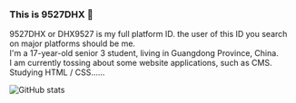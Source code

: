 ### This is 9527DHX 👋

9527DHX or DHX9527 is my full platform ID. the user of this ID you search on major platforms should be me.  
I'm a 17-year-old senior 3 student, living in Guangdong Province, China.  
I am currently tossing about some website applications, such as CMS.  
Studying HTML / CSS......  

![GitHub stats](https://github-readme-stats.vercel.app/api?username=9527DHX&show_icons=true)



<!--
**9527DHX/9527DHX** is a ✨ _special_ ✨ repository because its `README.md` (this file) appears on your GitHub profile.

Here are some ideas to get you started:

- 🔭 I’m currently working on ...
- 🌱 I’m currently learning ...
- 👯 I’m looking to collaborate on ...
- 🤔 I’m looking for help with ...
- 💬 Ask me about ...
- 📫 How to reach me: ...
- 😄 Pronouns: ...
- ⚡ Fun fact: ...
-->


